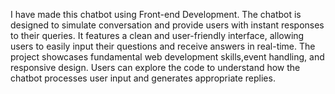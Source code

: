 I have made this chatbot using Front-end Development.
The chatbot is designed to simulate conversation and provide users with instant responses to their queries.
It features a clean and user-friendly interface, allowing users to easily input their questions and receive answers in real-time. 
The project showcases fundamental web development skills,event handling, and responsive design.
Users can explore the code to understand how the chatbot processes user input and generates appropriate replies.
